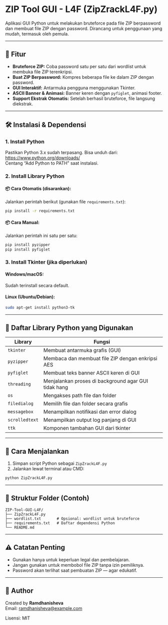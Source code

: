 
# ZIP Tool GUI - L4F (ZipZrackL4F.py)

Aplikasi GUI Python untuk melakukan bruteforce pada file ZIP berpassword dan membuat file ZIP dengan password. Dirancang untuk penggunaan yang mudah, termasuk oleh pemula.

---

## 🎯 Fitur

- **Bruteforce ZIP:** Coba password satu per satu dari wordlist untuk membuka file ZIP terenkripsi.
- **Buat ZIP Berpassword:** Kompres beberapa file ke dalam ZIP dengan password.
- **GUI Interaktif:** Antarmuka pengguna menggunakan Tkinter.
- **ASCII Banner & Animasi:** Banner keren dengan `pyfiglet`, animasi footer.
- **Support Ekstrak Otomatis:** Setelah berhasil bruteforce, file langsung diekstrak.

---

## 🛠️ Instalasi & Dependensi

### 1. **Install Python**
Pastikan Python 3.x sudah terpasang. Bisa unduh dari: https://www.python.org/downloads/  
Centang “Add Python to PATH” saat instalasi.

### 2. **Install Library Python**

#### 📦 Cara Otomatis (disarankan):
Jalankan perintah berikut (gunakan file `requirements.txt`):

```bash
pip install -r requirements.txt
```

#### 📦 Cara Manual:
Jalankan perintah ini satu per satu:

```bash
pip install pyzipper
pip install pyfiglet
```

### 3. **Install Tkinter (jika diperlukan)**

#### Windows/macOS:
Sudah terinstall secara default.

#### Linux (Ubuntu/Debian):
```bash
sudo apt-get install python3-tk
```

---

## 🧾 Daftar Library Python yang Digunakan

| Library         | Fungsi                                                                 |
|------------------|------------------------------------------------------------------------|
| `tkinter`        | Membuat antarmuka grafis (GUI)                                         |
| `pyzipper`       | Membaca dan membuat file ZIP dengan enkripsi AES                      |
| `pyfiglet`       | Membuat teks banner ASCII keren di GUI                                |
| `threading`      | Menjalankan proses di background agar GUI tidak hang                  |
| `os`             | Mengakses path file dan folder                                         |
| `filedialog`     | Memilih file dan folder secara grafis                                 |
| `messagebox`     | Menampilkan notifikasi dan error dialog                               |
| `scrolledtext`   | Menampilkan output log panjang di GUI                                 |
| `ttk`            | Komponen tambahan GUI dari tkinter                                    |

---

## 🚀 Cara Menjalankan

1. Simpan script Python sebagai `ZipZrackL4F.py`
2. Jalankan lewat terminal atau CMD:

```bash
python ZipZrackL4F.py
```

---

## 📁 Struktur Folder (Contoh)

```
ZIP-Tool-GUI-L4F/
├── ZipZrackL4F.py
├── wordlist.txt       # Opsional: wordlist untuk bruteforce
├── requirements.txt   # Daftar dependensi Python
└── README.md
```

---

## ⚠️ Catatan Penting

- Gunakan hanya untuk keperluan legal dan pembelajaran.
- Jangan gunakan untuk membobol file ZIP tanpa izin pemiliknya.
- Password akan terlihat saat pembuatan ZIP — agar edukatif.

---

## 👤 Author

Created by **Ramdhanisheva**  
Email: ramdhanisheva@example.com

Lisensi: MIT

